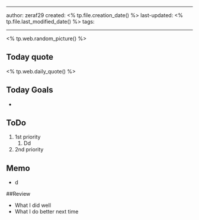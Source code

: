 

--- 
author: zeraf29
created: <% tp.file.creation_date() %> 
last-updated: <% tp.file.last_modified_date() %> 
tags:

---
<% tp.web.random_picture() %> 

## Today quote
<% tp.web.daily_quote() %> 

## Today Goals
- 

## ToDo
1. 1st priority
	1. Dd
2. 2nd priority 
## Memo
- d

##Review
- What I did well
- What I do better next time

